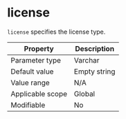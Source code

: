 license
============================
<!-- # docslug#/oceanbase-database/oceanbase-database/V4.0.0/license-1-2-3 -->
`license` specifies the license type.


| **Property** | **Description** |
|--------|---------|
| Parameter type | Varchar |
| Default value | Empty string |
| Value range | N/A |
| Applicable scope | Global |
| Modifiable | No |



